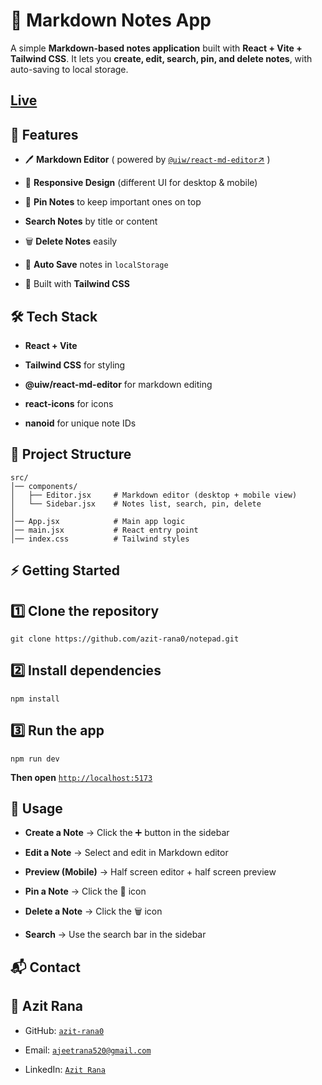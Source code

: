 # 📝 Markdown Notes App

A simple **Markdown-based notes application** built with **React + Vite + Tailwind CSS**.
It lets you **create, edit, search, pin, and delete notes**, with auto-saving to local storage.

## [Live](https://notepad-seven-vert.vercel.app/)

## 🚀 Features

- 🖊️ **Markdown Editor** ( powered by [`@uiw/react-md-editor`↗](https://github.com/uiwjs/react-md-editor) )

- 📱 **Responsive Design** (different UI for desktop & mobile)

- 📌 **Pin Notes** to keep important ones on top

- **Search Notes** by title or content

- 🗑️ **Delete Notes** easily

- 💾 **Auto Save** notes in `localStorage`

- 🎨 Built with **Tailwind CSS**

## 🛠️ Tech Stack

- **React + Vite**

- **Tailwind CSS** for styling

- **@uiw/react-md-editor** for markdown editing

- **react-icons** for icons

- **nanoid** for unique note IDs

## 📂 Project Structure

```
src/
│── components/
│   ├── Editor.jsx     # Markdown editor (desktop + mobile view)
│   └── Sidebar.jsx    # Notes list, search, pin, delete
│
│── App.jsx            # Main app logic
│── main.jsx           # React entry point
│── index.css          # Tailwind styles
```

## ⚡ Getting Started

## 1️⃣ Clone the repository

```
git clone https://github.com/azit-rana0/notepad.git
```

## 2️⃣ Install dependencies

```
npm install
```

## 3️⃣ Run the app

```
npm run dev
```

**Then open** [`http://localhost:5173`](http://localhost:5173)

## 📖 Usage

- **Create a Note** → Click the ➕ button in the sidebar

- **Edit a Note** → Select and edit in Markdown editor

- **Preview (Mobile)** → Half screen editor + half screen preview

- **Pin a Note** → Click the 📌 icon

- **Delete a Note** → Click the 🗑️ icon

- **Search** → Use the search bar in the sidebar

## 📬 Contact

## 👤 Azit Rana

- GitHub: [`azit-rana0`](https://github.com/azit-rana0/)

- Email: [`ajeetrana520@gmail.com`](ajeetrana520@gmail.com)

- LinkedIn: [`Azit Rana`](https://www.linkedin.com/in/azitrana/)
